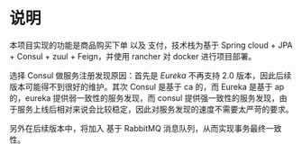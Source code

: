 # 说明

本项目实现的功能是商品购买下单 以及 支付，技术栈为基于 Spring cloud + JPA + Consul + zuul + Feign，并使用 rancher 对 docker 进行项目部署。

选择 Consul 做服务注册发现原因：首先是 *Eureka* 不再支持 2.0 版本，因此后续版本可能得不到很好的维护。其次 Consul 是基于 ca 的，而 Eureka 是基于 ap 的，eureka 提供弱一致性的服务发现，而 consul 提供强一致性的服务发现，由于服务上线后相对来说会比较稳定，因此对服务发现的速度不需要太严苛的要求。



另外在后续版本中，将加入 基于 RabbitMQ 消息队列，从而实现事务最终一致性。